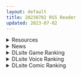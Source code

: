 ```yaml
---
layout: default
title: 20230702 RSS Reader
updated: 2023-07-02
---
```


<details class='content-parent'>
<summary>
Resources
</summary>
<details class='content-child'>
<summary>
<span class='rss-title'> [官方中文版][RJ01053661][WAKUWAKU]護身術道場 秘密のNTRレッスン 1.7 (附存档) </span> <a class='rss-link' href='https://gmgard.com/gm122896' target='_blank'>&nbsp;</a>
<div class='rss-published'> 🕛 20230701 18:56:23</div>
</summary>
<img src="https://static.gmgard.us/Images/upload/18465020256232193.jpg" /><br /><p>NTL/NTR&nbsp;露出</p>
</details>
<details class='content-child'>
<summary>
<span class='rss-title'> [RJ157224][私立さくらんぼ小学校] 公園いたずらシミュレータ-v1.2 typeA   存档 </span> <a class='rss-link' href='https://gmgard.com/gm122894' target='_blank'>&nbsp;</a>
<div class='rss-published'> 🕛 20230701 16:55:43</div>
</summary>
<img src="https://static.gmgard.us/Images/upload/88961020002235102.jpg" /><br /><p>全星存档，覆盖游戏目录下savedata文件夹里的文件即可，记得先备份原来自己的存档以防万一。</p>
</details>
<details class='content-child'>
<summary>
<span class='rss-title'> [Cabbage Soft] あまいろショコラータ2 / 巧克甜恋2 汉化硬盘版 </span> <a class='rss-link' href='https://www.hacg.sbs/wp/96708.html' target='_blank'>&nbsp;</a>
<div class='rss-published'> 🕛 20230701 15:07:00</div>
</summary>
【前作第1部】是养狗，养猫，第2部开始养兔子，前作和本作都是中文的，喜欢可以玩玩 &#8230; <a href="https://www.hacg.sbs/wp/96708.html">继续阅读 <span class="meta-nav">&#8594;</span></a>
</details>
<details class='content-child'>
<summary>
<span class='rss-title'> [自购] [暂无RJ号] [ナツ] メメリスRPG ver15.5 win版 </span> <a class='rss-link' href='https://gmgard.com/gm122893' target='_blank'>&nbsp;</a>
<div class='rss-published'> 🕛 20230701 14:10:25</div>
</summary>
<img src="https://static.gmgard.us/Images/upload/15825012202438835.jpg" /><br /><p>排行版看到，不知道是什么类型游戏看图挺色，其他地方也只有免费版本，就一直在等这个月新版本了。</p>
</details>
<details class='content-child'>
<summary>
<span class='rss-title'> [英文版] [RJ385240] [CherryGirls] Nade Nade Onna no Ko 7 [Andoroid Version]: Imprisonment Sex Story / onnanoko7安卓版手机版 </span> <a class='rss-link' href='https://gmgard.com/gm122889' target='_blank'>&nbsp;</a>
<div class='rss-published'> 🕛 20230701 14:09:40</div>
</summary>
<img src="https://static.gmgard.us/Images/upload/64716011556291585.jpg" /><br /><p>萌新第二搞&nbsp; 多多包涵&nbsp; &nbsp;</p>
</details>
<details class='content-child'>
<summary>
<span class='rss-title'> [合集][ぶれいぶちきん (あれっくす)] メスガキ服従催眠(1-2) </span> <a class='rss-link' href='https://gmgard.com/gm122892' target='_blank'>&nbsp;</a>
<div class='rss-published'> 🕛 20230701 12:15:51</div>
</summary>
<img src="https://static.gmgard.us/Images/upload/2340012015508128.jpg" /><br /><p>家里蹲大叔用网上找到的催眠术来惩罚狂妄无礼的雌小鬼亲戚。金发双马尾的雌小鬼萝莉不仅没要到零花钱，还被家里蹲大叔给狠狠地白嫖了。</p>
</details>
<details class='content-child'>
<summary>
<span class='rss-title'> [无修正][魔穗字幕组][BOOTLEG]僕だけのヘンタイカノジョ もっと THE ANIMATION 1+2 </span> <a class='rss-link' href='https://gmgard.com/gm122891' target='_blank'>&nbsp;</a>
<div class='rss-published'> 🕛 20230701 12:03:36</div>
</summary>
<img src="https://iili.io/Hi7ltyu.gif" /><br /><p>男主和大小姐是男女友的关系 好色的大小姐在公园嘘嘘.自慰 体验快感 男主在看到大小姐的xp后 变得更变态了 最后还被路人看到了 社死现场直播</p>
</details>
<details class='content-child'>
<summary>
<span class='rss-title'> [黑猫汉化][RJ170779][ディーゼルマイン]犯されヒーロー~みんながボクの精液を狙ってる…!?~ </span> <a class='rss-link' href='https://gmgard.com/gm122890' target='_blank'>&nbsp;</a>
<div class='rss-published'> 🕛 20230701 09:52:45</div>
</summary>
<img src="https://static.gmgard.us/Images/upload/48443011716046677.jpg" /><br /><p>今天给大家带来一个新汉化的游戏！</p>
</details>
<details class='content-child'>
<summary>
<span class='rss-title'> [najar] 偶像大师 「灯織」断面図MP4 [Fanbox] (双版本) </span> <a class='rss-link' href='https://gmgard.com/gm122881' target='_blank'>&nbsp;</a>
<div class='rss-published'> 🕛 20230701 05:44:42</div>
</summary>
<img src="https://static.gmgard.us/Images/upload/17025010153219162.jpg" /><br /><p>透视图版本 跟上期一样是两种&nbsp;</p>
</details>
<details class='content-child'>
<summary>
<span class='rss-title'> [官中][RJ01002988][メタモルフォーゼ]セイントギアフォース </span> <a class='rss-link' href='https://gmgard.com/gm122879' target='_blank'>&nbsp;</a>
<div class='rss-published'> 🕛 20230701 05:44:42</div>
</summary>
<img src="https://static.gmgard.us/Images/upload/60056302332202850.jpg" /><br /><p>战斗中也会被性骚扰侵犯！战斗色情特化RPG!!</p>
</details>
<details class='content-child'>
<summary>
<span class='rss-title'> [自购] [無修正] [暮想出版中文] [森島コン] おねーさんとイイコト 和大姐姐一起盡情歡愉♡ [DL版] </span> <a class='rss-link' href='https://gmgard.com/gm122888' target='_blank'>&nbsp;</a>
<div class='rss-published'> 🕛 20230701 05:33:59</div>
</summary>
<img src="https://static.gmgard.us/Images/upload/34080011333594964.jpg" /><br /><p>痴乳VS小雞雞！足以在御姐正太史上留名的傑作集!!</p>
</details>
<details class='content-child'>
<summary>
<span class='rss-title'> [自购] [暮想出版中文] [トロ太郎] 少女ふぉんでゅ 少女性愛日記 [DL版] </span> <a class='rss-link' href='https://gmgard.com/gm122887' target='_blank'>&nbsp;</a>
<div class='rss-published'> 🕛 20230701 05:26:32</div>
</summary>
<img src="https://static.gmgard.us/Images/upload/15516011326320057.jpg" /><br /><p>超新星美乳繪師トロ太郎老師的首部単行本！</p>
</details>
<details class='content-child'>
<summary>
<span class='rss-title'> [自购] [d/art中文] [藤丸] 花 flowers [DL版] </span> <a class='rss-link' href='https://gmgard.com/gm122886' target='_blank'>&nbsp;</a>
<div class='rss-published'> 🕛 20230701 05:13:06</div>
</summary>
<img src="https://static.gmgard.us/Images/upload/1004011313058773.jpg" /><br /><p>制服、有線耳機、校慶、體育課……
曾經熟悉不過的日常，現已不復存在的年代
《Love me tender》與《Your Song》成漫作家藤丸
這次帶來一段段青澀甜美的美好時光
d/art於6月將推出藤丸3rd繁中版作品集《花 flowers》

性愛有賞味期限的唷❤
畢業以後重拾學生制服
就只是角色扮演而已
藤丸短篇作品集《花 flowers》
收錄8篇圍繞著學生為主題的短篇作品
以及1篇獸耳娘</p>
</details>
<details class='content-child'>
<summary>
<span class='rss-title'> [自购] [d/art中文] [雲呑めお] ごちそうさま 謝謝招待 [DL版] </span> <a class='rss-link' href='https://gmgard.com/gm122885' target='_blank'>&nbsp;</a>
<div class='rss-published'> 🕛 20230701 05:11:22</div>
</summary>
<img src="https://static.gmgard.us/Images/upload/10050011311219841.jpg" /><br /><p>《歡迎回家》成漫作家雲吞芽央（雲呑めお）
以女性求歡為主題的2nd個人作品集《謝謝招待》
詮釋想體驗美妙性愛的女孩子們
千方百計地在男人展現自己的魅力❤
d/art於6月將推出雲吞芽央最新繁中版作品集《謝謝招待》

無法控制地愛液泛濫❤
雲吞芽央2nd作品集《謝謝招待》
收錄8篇女孩子們積極與男人交媾的短篇作品

海灘獵豔3P、居家清潔的女僕侍奉、
設套促成禁忌愛戀、手指控練習生、
在Homest</p>
</details>
<details class='content-child'>
<summary>
<span class='rss-title'> [自购] [未来数位中文] [紅村かる] ぼくだけがセックスできない家 家裡兄弟唯獨只有我沒能SEX [DL版] </span> <a class='rss-link' href='https://gmgard.com/gm122884' target='_blank'>&nbsp;</a>
<div class='rss-published'> 🕛 20230701 05:07:16</div>
</summary>
<img src="https://static.gmgard.us/Images/upload/19786011307165055.jpg" /><br /><p>初嘗未知的快感、內心動搖的少女…
只能躲在隔壁、偷聽嬌喘聲的「我」…

MISAKI系列第三彈中文版!!

被沒大沒小的運動系學弟按倒在床上…
被崇拜的學生會長溫柔的呵護在手心…

FANZA ADULT COMIC AWARD 2022年提名最佳故事獎、
讓人心臟揪成一團的BSS(明明是我先喜歡上她的)長篇傑作終於單行本化了!

「科科科、我早就知道了、城戶才沒有那個膽子敢亂來～」茶色短髮、開朗</p>
</details>
<details class='content-child'>
<summary>
<span class='rss-title'> [自购] [未来数位中文] [あべもりおか] あべもりおかの…(仮)Ex 3 安部盛岡的…(情色漫畫家生活日誌)Ex 3 [DL版] </span> <a class='rss-link' href='https://gmgard.com/gm122883' target='_blank'>&nbsp;</a>
<div class='rss-published'> 🕛 20230701 05:04:55</div>
</summary>
<img src="https://static.gmgard.us/Images/upload/19726011304552423.jpg" /><br /><p>没发EH的禁搬运。</p>
</details>
<details class='content-child'>
<summary>
<span class='rss-title'> [自购] [未来数位中文] [fu-ta] うぇっとどりーむ 思春少女夜有所夢 [DL版] </span> <a class='rss-link' href='https://gmgard.com/gm122882' target='_blank'>&nbsp;</a>
<div class='rss-published'> 🕛 20230701 05:01:30</div>
</summary>
<img src="https://static.gmgard.us/Images/upload/19737011301300097.jpg" /><br /><p>全身上下沾滿了黏液♥
好色濕度120%!!!!

過膝襪、條紋內褲、史庫水、制服etc、
執著於半裸密著H、濕身高潮作家fu-ta
性癖全開的首部中文單行本!!!

對學生進行性教育輔導♥♥♥
搞到車子裡整個濺濕了♥♥♥
穿著死庫水高潮的女友♥♥♥

快感顫慄抽搐♥連續痙攣高潮♥

潮吹與絕頂連發!!
高潮迭起呻吟不斷的美少女總計8篇♥</p>
</details>

</details>
<details class='content-parent'>
<summary>
News
</summary>

</details>
<details class='content-parent'>
<summary>
DLsite Game Ranking
</summary>
<details class='content-child'>
<summary>
<span class='rss-title'> 護身術道場 秘密のNTRレッスン [WAKUWAKU] </span> <a class='rss-link' href='https://www.dlsite.com/maniax/work/=/product_id/RJ01053661.html' target='_blank'>&nbsp;</a>
<div class='rss-published'> 🕛 20230702 13:09:58</div>
</summary>
<img src ="http://img.dlsite.jp/modpub/images2/work/doujin/RJ01054000/RJ01053661_img_main.jpg"/><br/>これはシミュレーション系のエロゲーで、ユーモアな要素が盛り込まれています。
</details>
<details class='content-child'>
<summary>
<span class='rss-title'> 穢神楽～Aikagura～ [アンホリクリエイション] </span> <a class='rss-link' href='https://www.dlsite.com/maniax/work/=/product_id/RJ01064183.html' target='_blank'>&nbsp;</a>
<div class='rss-published'> 🕛 20230702 13:09:58</div>
</summary>
<img src ="http://img.dlsite.jp/modpub/images2/work/doujin/RJ01065000/RJ01064183_img_main.jpg"/><br/>巫女風の退魔師があやかしの巣窟に挑む!負けたら凌辱!本格的横スクロール和風剣戟アクションゲーム!
</details>
<details class='content-child'>
<summary>
<span class='rss-title'> セイントギアフォース [メタモルフォーゼ] </span> <a class='rss-link' href='https://www.dlsite.com/maniax/work/=/product_id/RJ01002988.html' target='_blank'>&nbsp;</a>
<div class='rss-published'> 🕛 20230702 13:09:58</div>
</summary>
<img src ="http://img.dlsite.jp/modpub/images2/work/doujin/RJ01003000/RJ01002988_img_main.jpg"/><br/>闘中にセクハラされて犯される!戦闘エロ特化RPG!!
</details>
<details class='content-child'>
<summary>
<span class='rss-title'> Handyman Legend ハンディマン・レジェンド [超真剣Studio] </span> <a class='rss-link' href='https://www.dlsite.com/maniax/work/=/product_id/RJ01036146.html' target='_blank'>&nbsp;</a>
<div class='rss-published'> 🕛 20230702 13:09:58</div>
</summary>
<img src ="http://img.dlsite.jp/modpub/images2/work/doujin/RJ01037000/RJ01036146_img_main.jpg"/><br/>君はスマートフォンアプリで案件を受注しているハンディマンです。 お客様の家にある様々な問題を解決し、時には他の問題も「解決」してあげる...
</details>
<details class='content-child'>
<summary>
<span class='rss-title'> 満車率300% 弐:Append.1 保母さん連結ぱっち [ベルゼブブ] </span> <a class='rss-link' href='https://www.dlsite.com/maniax/work/=/product_id/RJ01026164.html' target='_blank'>&nbsp;</a>
<div class='rss-published'> 🕛 20230702 13:09:58</div>
</summary>
<img src ="http://img.dlsite.jp/modpub/images2/work/doujin/RJ01027000/RJ01026164_img_main.jpg"/><br/>満車率300%弐のアップグレードデータです。
</details>

</details>
<details class='content-parent'>
<summary>
DLsite Voice Ranking
</summary>
<details class='content-child'>
<summary>
<span class='rss-title'> 【低音オホ声】ズボラな褐色エルフ♀とイチャらぶ交尾しまくる日常。 [桃色みんと] </span> <a class='rss-link' href='https://www.dlsite.com/maniax/work/=/product_id/RJ01065724.html' target='_blank'>&nbsp;</a>
<div class='rss-published'> 🕛 20230702 13:10:01</div>
</summary>
<img src ="http://img.dlsite.jp/modpub/images2/work/doujin/RJ01066000/RJ01065724_img_main.jpg"/><br/>【ちょっと俺を好き過ぎる褐色エルフとの同棲性活】ある日の残業帰り、褐色エルフがそこに文字通り”落ちて”いた。「いいよ…?俺とまんこしたいんだろ?」暗く冷たい部屋に宿る温もり。下品でズボラな褐色エルフ♀との同居生活が、いま始まる…。
</details>
<details class='content-child'>
<summary>
<span class='rss-title'> LV99→LV0 王女様に全てを奪われた勇者 [Cream Pan] </span> <a class='rss-link' href='https://www.dlsite.com/maniax/work/=/product_id/RJ01034675.html' target='_blank'>&nbsp;</a>
<div class='rss-published'> 🕛 20230702 13:10:01</div>
</summary>
<img src ="http://img.dlsite.jp/modpub/images2/work/doujin/RJ01035000/RJ01034675_img_main.jpg"/><br/>待っているのが破滅だと知りながら、なすすべもなく、 レベル、尊厳、誇り、すべてを失っていく… とても理不尽な黒い物語。悪い女性にいじめられたり、弄ばれたりするのが好きな方にオススメです。
</details>
<details class='content-child'>
<summary>
<span class='rss-title'> 亲爱小○症候群 ~我的魅魔姐姐会在被褥里为我做任何事~ [青春×フェティシズム] </span> <a class='rss-link' href='https://www.dlsite.com/maniax/work/=/product_id/RJ01068246.html' target='_blank'>&nbsp;</a>
<div class='rss-published'> 🕛 20230702 13:10:01</div>
</summary>
<img src ="http://img.dlsite.jp/modpub/images2/work/doujin/RJ01069000/RJ01068246_img_main.jpg"/><br/>「姐姐今天早上也来照顾你了......」 最喜欢的青梅竹马变成了姐姐,并且其实是魅魔! ? 让平常很成熟,到了你身边就会控制不住发情的姐姐来好好~的照顾你吧♪
</details>
<details class='content-child'>
<summary>
<span class='rss-title'> 【簡体字版】義理あね。 [つばめいと] </span> <a class='rss-link' href='https://www.dlsite.com/maniax/work/=/product_id/RJ01066223.html' target='_blank'>&nbsp;</a>
<div class='rss-published'> 🕛 20230702 13:10:01</div>
</summary>
<img src ="http://img.dlsite.jp/modpub/images2/work/doujin/RJ01067000/RJ01066223_img_main.jpg"/><br/>親の再婚でできた義理のお姉ちゃんにオナニーを見られてしまった日から…えっちな事をされて、可愛がられて…普段は優しいのにえっちの時は強引な【せいなお義姉ちゃん】に童貞を奪われてしまいます。両親が居るのにお風呂でもトイレでも部屋でも…そして両親の帰りが遅い日にはリビングでも。逆転一切なしのガン攻めで手コキ、フェラ、乳首攻め、耳舐め、足コキ、焦らされて辱められて、お仕置きされて…
</details>
<details class='content-child'>
<summary>
<span class='rss-title'> 讓同居人塔芭絲可溺愛你一番 [Mirolive] </span> <a class='rss-link' href='https://www.dlsite.com/maniax/work/=/product_id/RJ01047019.html' target='_blank'>&nbsp;</a>
<div class='rss-published'> 🕛 20230702 13:10:01</div>
</summary>
<img src ="http://img.dlsite.jp/modpub/images2/work/doujin/RJ01048000/RJ01047019_img_main.jpg"/><br/>明明與TAKO同居了,卻因為工作時間錯開不能好好貼貼。某天TAKO見你回家疲憊的的模樣,終於決定把工作排開,空出時間好好寵你一番。
</details>

</details>
<details class='content-parent'>
<summary>
DLsite Comic Ranking
</summary>
<details class='content-child'>
<summary>
<span class='rss-title'> 飯犯トラベラーズ 博多集団レ●プ旅行 同人誌版 [STUDIOふあん] </span> <a class='rss-link' href='https://www.dlsite.com/maniax/work/=/product_id/RJ301771.html' target='_blank'>&nbsp;</a>
<div class='rss-published'> 🕛 20230702 13:10:04</div>
</summary>
<img src ="http://img.dlsite.jp/modpub/images2/work/doujin/RJ302000/RJ301771_img_main.jpg"/><br/>男3人、博多をぶらりグルメ&レイプの旅134ページ。
</details>
<details class='content-child'>
<summary>
<span class='rss-title'> 女子校の性欲処理係として編入した男子生徒による記録 [あのんの大洪水伝説] </span> <a class='rss-link' href='https://www.dlsite.com/maniax/work/=/product_id/RJ439801.html' target='_blank'>&nbsp;</a>
<div class='rss-published'> 🕛 20230702 13:10:04</div>
</summary>
<img src ="http://img.dlsite.jp/modpub/images2/work/doujin/RJ440000/RJ439801_img_main.jpg"/><br/>これは女子校でただ一人の男子である『性欲処理係』のあなたと 欲求不満なドスケベ女子達との濃厚変態プレイの記録である──… 女子校に編入させられたあなたを待っていたのは、思春期でムラムラが止まらない女の子たちとの淫らな日々!?溜まりに溜まった性欲とこじれまくった性癖を解放すべく、 あの手この手であなたに変態プレイを求めてくる彼女達… ド淫乱なニオイフェチ女子に囲まれた、スケベ過ぎる学園性活!
</details>
<details class='content-child'>
<summary>
<span class='rss-title'> 平凡JKとふしぎなおクスリ [Yumemi Dream Land] </span> <a class='rss-link' href='https://www.dlsite.com/maniax/work/=/product_id/RJ01072394.html' target='_blank'>&nbsp;</a>
<div class='rss-published'> 🕛 20230702 13:10:04</div>
</summary>
<img src ="http://img.dlsite.jp/modpub/images2/work/doujin/RJ01073000/RJ01072394_img_main.jpg"/><br/>クラスの人気者に誘われて、カラオケに行った平凡なJKミキ。気が付けば、2つの穴の処女が奪われていて……。
</details>
<details class='content-child'>
<summary>
<span class='rss-title'> 委員長の催●海水浴 [STUDIOふあん] </span> <a class='rss-link' href='https://www.dlsite.com/maniax/work/=/product_id/RJ404252.html' target='_blank'>&nbsp;</a>
<div class='rss-published'> 🕛 20230702 13:10:04</div>
</summary>
<img src ="http://img.dlsite.jp/modpub/images2/work/doujin/RJ405000/RJ404252_img_main.jpg"/><br/>逆催●+底なし性欲ムッツリ委員長+ラブコメメス奴●調教。露出調教海水浴別荘編フルカラー74ページ
</details>
<details class='content-child'>
<summary>
<span class='rss-title'> 寄生されてHなエイリアンにされちゃう娘の話 Alien's Egg 「Abandoned Ship」 [Heno2] </span> <a class='rss-link' href='https://www.dlsite.com/maniax/work/=/product_id/RJ01053011.html' target='_blank'>&nbsp;</a>
<div class='rss-published'> 🕛 20230702 13:10:04</div>
</summary>
<img src ="http://img.dlsite.jp/modpub/images2/work/doujin/RJ01054000/RJ01053011_img_main.jpg"/><br/>寄生されてHなエイリアンにされちゃう娘たちの話。寄生・異形化・悪堕ちアリの成人向け漫画です。
</details>

</details>
